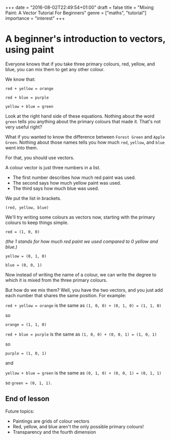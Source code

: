 +++
date = "2016-08-02T22:49:54+01:00"
draft = false
title = "Mixing Paint: A Vector Tutorial For Beginners"
genre = ["maths", "tutorial"]
importance = "interest"
+++

# A beginner's introduction to vectors, using paint

Everyone knows that if you take three primary colours, red, yellow, and blue, you can mix them to get any other colour.

We know that:

`red + yellow = orange`

`red + blue = purple`

`yellow + blue = green`

Look at the right hand side of these equations.  Nothing about the word `green` tells you anything about the primary colours that made it.  That's not very useful right?  

What if you wanted to know the difference between `Forest Green` and `Apple Green`.  Nothing about those names tells you how much `red`, `yellow`, and `blue` went into them.  

For that, you should use vectors.

A colour vector is just three numbers in a list.  

* The first number describes how much red paint was used.  
* The second says how much yellow paint was used.  
* The third says how much blue was used.

We put the list in brackets.

`(red, yellow, blue)`

 We'll try writing some colours as vectors now, starting with the primary colours to keep things simple.

`red = (1, 0, 0)`

*(the 1 stands for how much red paint we used compared to 0 yellow and blue.)*

`yellow = (0, 1, 0)`

`blue = (0, 0, 1)`

Now instead of writing the name of a colour, we can write the degree to which it is mixed from the three primary colours.  

But how do we mix them?  Well, you have the two vectors, and you just add each number that shares the same position.  For example:

`red + yellow = orange` is the same as `(1, 0, 0) + (0, 1, 0) = (1, 1, 0)`

so

`orange = (1, 1, 0)`

`red + blue = purple` is the same as `(1, 0, 0) + (0, 0, 1) = (1, 0, 1)`

so

`purple = (1, 0, 1)`

and

`yellow + blue = green` is the same as `(0, 1, 0) + (0, 0, 1) = (0, 1, 1)`

so `green = (0, 1, 1)`.

## End of lesson

Future topics:

* Paintings are grids of colour vectors
* Red, yellow, and blue aren't the only possible primary colours!
* Transparency and the fourth dimension

